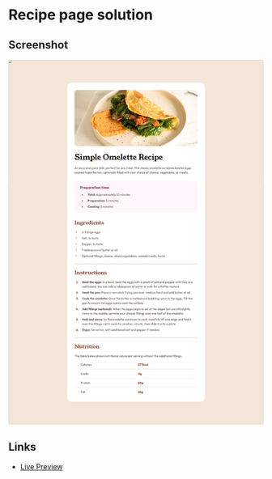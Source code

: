 # Recipe page solution

## Screenshot
![](./screenshot.png)

## Links
- [Live Preview](https://demense.github.io/recipe-page/)